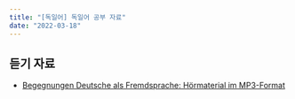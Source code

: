 ```yaml
---
title: "[독일어] 독일어 공부 자료"
date: "2022-03-18"
---
```


## 듣기 자료

- [Begegnungen Deutsche als Fremdsprache: Hörmaterial im MP3-Format](https://www.schubert-verlag.de/beg_a1_audio.php)
